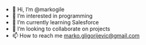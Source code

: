 - 👋 Hi, I’m @markogile
- 👀 I’m interested in programming
- 🌱 I’m currently learning Salesforce
- 💞️ I’m looking to collaborate on projects
- 📫 How to reach me marko.gligorijevic@gmail.com

<!---
markogile/markogile is a ✨ special ✨ repository because its `README.md` (this file) appears on your GitHub profile.
You can click the Preview link to take a look at your changes.
--->
